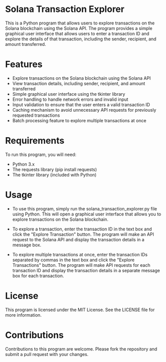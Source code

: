 # Solana Transaction Explorer
This is a Python program that allows users to explore transactions on the Solana blockchain using the Solana API. The program provides a simple graphical user interface that allows users to enter a transaction ID and explore the details of that transaction, including the sender, recipient, and amount transferred.

# Features
- Explore transactions on the Solana blockchain using the Solana API
- View transaction details, including sender, recipient, and amount transferred
- Simple graphical user interface using the tkinter library
- Error handling to handle network errors and invalid input
- Input validation to ensure that the user enters a valid transaction ID
- Caching mechanism to avoid unnecessary API requests for previously requested transactions
- Batch processing feature to explore multiple transactions at once

# Requirements
To run this program, you will need:

- Python 3.x
- The requests library (pip install requests)
- The tkinter library (included with Python)


# Usage
- To use this program, simply run the solana_transaction_explorer.py file using Python. This will open a graphical user interface that allows you to explore transactions on the Solana blockchain.

- To explore a transaction, enter the transaction ID in the text box and click the "Explore Transaction" button. The program will make an API request to the Solana API and display the transaction details in a message box.

- To explore multiple transactions at once, enter the transaction IDs separated by commas in the text box and click the "Explore Transactions" button. The program will make API requests for each transaction ID and display the transaction details in a separate message box for each transaction.

# License
This program is licensed under the MIT License. See the LICENSE file for more information.

# Contributions
Contributions to this program are welcome. Please fork the repository and submit a pull request with your changes.
